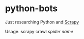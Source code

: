 # python-bots

Just researching Python and <a href="https://doc.scrapy.org/en/latest/index.html" target="_blank">Scrapy</a>

Usage: scrapy crawl <i>spider name</i>